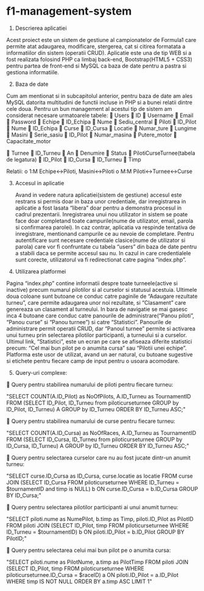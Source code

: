 # f1-management-system

1.	Descrierea aplicatiei

Acest proiect este un sistem de gestiune al campionatelor de Formula1 care permite atat adaugarea, modificare, stergerea, cat si citirea formatata a informatiilor din sistem (operatii CRUD).
	Aplicatie este una de tip WEB si a fost realizata folosind PHP ca limbaj back-end, Bootstrap(HTML5 + CSS3) pentru partea de front-end si MySQL ca baza de date pentru a pastra si gestiona informatiile.

2.	Baza de date

Cum am mentionat si in subcapitolul anterior, pentru baza de date am ales MySQL 
datorita multitudini de functii incluse in PHP si a bunei relatii dintre cele doua.
	Pentru un bun management al acestui tip de sistem am considerat necesare urmatoarele tabele:
	Users
	ID
	Username
	Email
	Password
	Echipe
	ID_Echipa
	Nume
	Sediu_central
	Piloti
	ID_Pilot
	Nume
	ID_Echipa
	Curse
	ID_Cursa
	Locatie
	Numar_ture
	Lungime
	Masini
	Serie_sasiu
	ID_Pilot
	Numar_masina
	Putere_motor
	Capacitate_motor



	Turnee
	ID_Turneu
	An
	Denumire
	Status
	PilotiCurseTurnee(tabela de legatura)
	ID_Pilot
	ID_Cursa
	ID_Turneu
	Timp

Relatii: 
o	1:M Echipe<->Piloti, Masini<->Piloti
o	M:M Piloti<->Turnee<->Curse


3.	Accesul in aplicatie

	Avand in vedere natura aplicatiei(sistem de gestiune) accesul este restrans si permis doar in baza unor credentiale, dar inregistrarea in aplicatie a fost lasata “libera” doar pentru a demonstra procesul in cadrul prezentarii.
	Inregistrarea unui nou utilizator in sistem se poate face doar completand toate campurile(nume de utilizator, email, parola si confirmarea parolei). In caz contrar, aplicatia va respinde tentativa de inregistrare, mentionand campurile ce au nevoie de completare.
	Pentru autentificare sunt necesare credentiale clasice(nume de utilizator si parola) care vor fi confruntate cu tabela “users” din baza de date pentru a stabili daca se permite accesul sau nu. In cazul in care credentialele sunt corecte, utilizatorul va fi redirectionat catre pagina “index.php”.

4.	Utilizarea platformei

Pagina “index.php” contine informatii despre toate turneele(active si inactive) precum
numarul pilotilor si al curselor si statusul acestuia. Ultimele doua coloane sunt butoane ce conduc catre paginile de “Adaugare rezultate turneu”, care permite adaugarea unor noi rezultate, si “Clasament” care genereaza un clasament al turneului.
	In bara de navigatie se mai gasesc inca 4 butoane care conduc catre panourile de administrare(“Panou piloti”, “Panou curse” si “Panou turnee”) si catre “Statistici”.
	Panourile de administrare permit operatii CRUD, dar “Panoul turnee” permite si activarea unui turneu prin selectarea pilotilor participanti, a turneului si a curselor.
	Ultimul link, “Statistici”, este un ecran pe care se afiseaza diferite statistici precum: “Cel mai bun pilot pe o anumita cursa” sau “Pilotii unei echipe”.
	Platforma este usor de utilizat, avand un aer natural, cu butoane sugestive si etichete pentru fiecare camp de input pentru o usoara acomodare.




5.	Query-uri complexe:

	Query pentru stabilirea numarului de piloti pentru fiecare turneu:

 "SELECT COUNT(A.ID_Pilot) as NoOfPilots, A.ID_Turneu as TournamentID FROM (SELECT ID_Pilot, ID_Turneu from piloticurseturnee GROUP by ID_Pilot, ID_Turneu) A GROUP by ID_Turneu ORDER BY ID_Turneu ASC;"

	Query pentru stabilirea numarului de curse pentru fiecare turneu:

 "SELECT COUNT(A.ID_Cursa) as NoOfRaces, A.ID_Turneu as TournamentID FROM (SELECT ID_Cursa, ID_Turneu from piloticurseturnee GROUP by ID_Cursa, ID_Turneu) A GROUP by ID_Turneu ORDER BY ID_Turneu ASC;"

	Query pentru selectarea curselor care nu au fost jucate dintr-un anumit turneu:

"SELECT curse.ID_Cursa as ID_Cursa, curse.locatie as locatie FROM curse JOIN (SELECT ID_Cursa FROM piloticurseturnee WHERE ID_Turneu = $tournamentID and timp is NULL) b ON curse.ID_Cursa = b.ID_Cursa GROUP BY ID_Cursa;"

	Query pentru selectarea pilotilor participanti ai unui anumit turneu:

"SELECT piloti.nume as NumePilot, b.timp as Timp, piloti.ID_Pilot as PilotID FROM piloti JOIN (SELECT ID_Pilot, timp FROM piloticurseturnee WHERE ID_Turneu = $tournamentID) b ON piloti.ID_Pilot = b.ID_Pilot GROUP BY PilotID;"

	Query pentru selectarea celui mai bun pilot pe o anumita cursa:

"SELECT piloti.nume as PilotNume, a.timp as PilotTimp FROM piloti JOIN (SELECT ID_Pilot, timp FROM piloticurseturnee WHERE piloticurseturnee.ID_Cursa = $raceID) a ON piloti.ID_Pilot = a.ID_Pilot WHERE timp IS NOT NULL ORDER BY a.timp ASC LIMIT 1"
